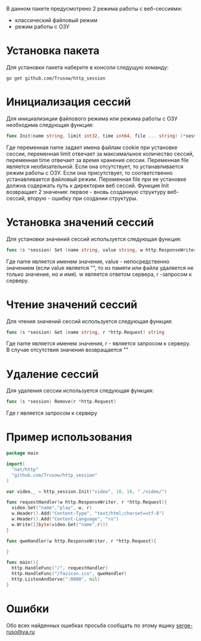 В данном пакете предусмотрено 2 режима работы с веб-сессиями:
- классический файловый режим
- режим работы с ОЗУ

Установка пакета
================
Для установки пакета наберите в консоли следущую команду:

```
go get github.com/Trusow/http_session
```

Инициализация сессий
====================
Для инициализиции файлового режима или режима работы с ОЗУ необходима следующая функция:

```go
func Init(name string, limit int32, time int64, file ... string) (*session, error)
```

Где переменная name задает имена файлам cookie при установке сессии, переменная limit отвечает за максимальное количество сессий, переменная time отвечает за время хранения сессии. Переменная file является необязательной. Если она отсутствует, то устанавливается режим работы с ОЗУ. Если она присутствует, то соответственно устанавливается файловый режим. Переменная file при ее установке должна содержать путь к директории веб сессий.
Функция Init возвращает 2 значения: первое - вновь созданную структуру веб-сессий, вторую - ошибку при создании структуры.

Установка значений сессий
=========================
Для установки значений сессий используется следующая функция:

```go
func (s *session) Set (name string, value string, w http.ResponseWriter, r* http.Request)
```

Где name является именем значения, value - непосредственно значением (если value является "", то из памяти или файла удаляется не только значение, но и имя). w является ответом сервера, r -запросом к серверу.

Чтение значений сессий
======================
Для чтения значений сессий используется следующая функция:

```go
func (s *session) Get (name string, r *http.Request) string
```

Где name является именем значения, r - является запросом к серверу. В случае отсутствия значения возвращается ""

Удаление сессий
===============
Для удаления сессии используется следующая функция:

```go
func (s *session) Remove(r *http.Request)
```

Где r является запросом к серверу

Пример использования
====================

```go
package main

import(
  "net/http"
  "github.com/Trusow/http_session"
)

var video,_ = http_session.Init("video", 10, 10, "./video/")

func requestHandler(w http.ResponseWriter, r *http.Request){
  video.Set("name","play", w, r)
  w.Header().Add("Content-Type", "text/html;charset=utf-8")
  w.Header().Add("Content-Language", "ru")
  w.Write([]byte(video.Get("name",r)))
}

func qweHandler(w http.ResponseWriter, r *http.Request){

}

func main(){
  http.HandleFunc("/", requestHandler)
  http.HandleFunc("/favicon.ico", qweHandler)
  http.ListenAndServe(":8080", nil)
}
```

Ошибки
======
Обо всех найденных ошибках просьба сообщать по этому ящику serge-ruso@ya.ru
